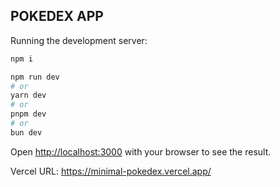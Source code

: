 

## POKEDEX APP

Running the development server:

```bash
npm i

npm run dev
# or
yarn dev
# or
pnpm dev
# or
bun dev
```

Open [http://localhost:3000](http://localhost:3000) with your browser to see the result.

Vercel URL: https://minimal-pokedex.vercel.app/
